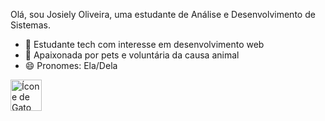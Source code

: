 Olá, sou Josiely Oliveira, uma estudante de Análise e Desenvolvimento de Sistemas.

- 🌱 Estudante tech com interesse em desenvolvimento web
- 🐾 Apaixonada por pets e voluntária da causa animal
- 😄 Pronomes: Ela/Dela

<div>
    <a href="https://www.flaticon.com/br/icone-animado-gratis/gato_17539313?term=gato&page=1&position=67&origin=search&related_id=17539313" target="_blank">
        <img src="https://cdn-icons-png.flaticon.com/512/1753/17539313.png" alt="Ícone de Gato" width="50" height="50">
    </a>
</div>
